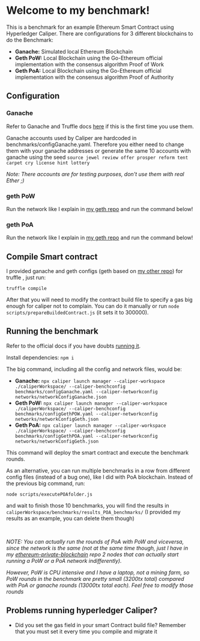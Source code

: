 # Welcome to my benchmark!

This is a benchmark for an example Ethereum Smart Contract using Hyperledger Caliper. There are configurations for 3 different blockchains to do the Benchmark:

- **Ganache:** Simulated local Ethereum Blockchain
- **Geth PoW:** Local Blockchain using the Go-Ethereum official implementation with the consensus algorithm Proof of Work
- **Geth PoA:** Local Blockchain using the Go-Ethereum official implementation with the consensus algorithm Proof of Authority

## Configuration

### Ganache

Refer to Ganache and Truffle docs [here](https://www.trufflesuite.com/) if this is the first time you use them.

Ganache accounts used by Caliper are hardcoded in benchmarks/configGanache.yaml. Therefore you either need to change them with your ganache addresses or generate the same 10 accounts with ganache using the seed `source jewel review offer prosper reform tent carpet cry license hint lottery`

_Note: There accounts are for testing purposes, don't use them with real Ether ;)_

### geth PoW

Run the network like I explain in [my geth repo](https://www.github.com/fransotodev/geth-private-blockchain) and run the command below!

### geth PoA

Run the network like I explain in [my geth repo](https://www.github.com/fransotodev/geth-private-blockchain) and run the command below!

## Compile Smart contract

I provided ganache and geth configs (geth based on [my other repo](https://www.github.com/fransotodev/geth-private-blockchain)) for truffle , just run:

`truffle compile`

After that you will need to modify the contract build file to specify a gas big enough for caliper not to complain. You can do it manually or run `node scripts/prepareBuildedContract.js` (it sets it to 300000).

## Running the benchmark

Refer to the official docs if you have doubts [running it](https://hyperledger.github.io/caliper/).

Install dependencies: `npm i`

The big command, including all the config and network files, would be:

- **Ganache:** `npx caliper launch manager --caliper-workspace ./caliperWorkspace/ --caliper-benchconfig benchmarks/configGanache.yaml --caliper-networkconfig networks/networkConfigGanache.json`
- **Geth PoW:** `npx caliper launch manager --caliper-workspace ./caliperWorkspace/ --caliper-benchconfig benchmarks/configGethPOW.yaml --caliper-networkconfig networks/networkConfigGeth.json`
- **Geth PoA:** `npx caliper launch manager --caliper-workspace ./caliperWorkspace/ --caliper-benchconfig benchmarks/configGethPOA.yaml --caliper-networkconfig networks/networkConfigGeth.json`

This command will deploy the smart contract and execute the benchmark rounds.

As an alternative, you can run multiple benchmarks in a row from different config files (instead of a bug one), like I did with PoA blockchain. Instead of the previous big command, run:

`node scripts/executePOAfolder.js`

and wait to finish those 10 benchmarks, you will find the results in `caliperWorkspace/benchmarks/results_POA_benchmarks/` (I provided my results as an example, you can delete them though)

<br />

_NOTE: You can actually run the rounds of PoA with PoW and viceversa, since the network is the same (not at the same time though, just I have in my [ethereum-private-blockchain](https://github.com/fransotodev/geth-private-blockchain) repo 2 nodes that can actually start running a PoW or a PoA network indifferently)._

_However, PoW is CPU intensive and I have a laptop, not a mining farm, so PoW rounds in the benchmark are pretty small (3200tx total) compared with PoA or ganache rounds (13000tx total each). Feel free to modify those rounds_

## Problems running hyperledger Caliper?

- Did you set the gas field in your smart Contract build file? Remember that you must set it every time you compile and migrate it
